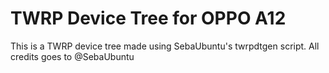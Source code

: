 # TWRP Device Tree for OPPO A12
This is a TWRP device tree made using SebaUbuntu's twrpdtgen script. All credits goes to @SebaUbuntu
